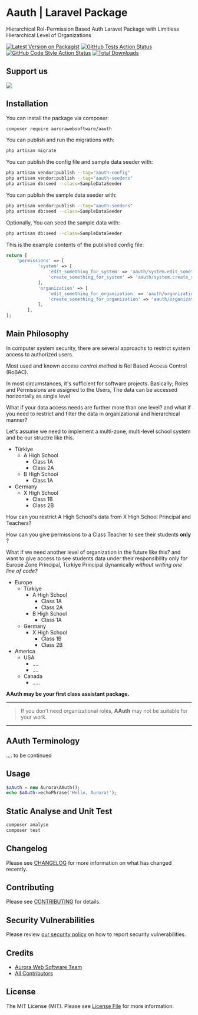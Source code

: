 # Aauth | Laravel Package

Hierarchical Rol-Permission Based Auth Laravel Package with Limitless Hierarchical Level of Organizations

[![Latest Version on Packagist](https://img.shields.io/packagist/v/aurorawebsoftware/aauth.svg?style=flat-square)](https://packagist.org/packages/aurora/aauth)
[![GitHub Tests Action Status](https://img.shields.io/github/workflow/status/aurorawebsoftware/aauth/run-tests?label=tests)](https://github.com/aurora/aauth/actions?query=workflow%3Arun-tests+branch%3Amain)
[![GitHub Code Style Action Status](https://img.shields.io/github/workflow/status/aurorawebsoftware/aauth/Check%20&%20fix%20styling?label=code%20style)](https://github.com/aurora/aauth/actions?query=workflow%3A"Check+%26+fix+styling"+branch%3Amain)
[![Total Downloads](https://img.shields.io/packagist/dt/aurorawebsoftware/aauth.svg?style=flat-square)](https://packagist.org/packages/aurora/aauth)


## Support us

[<img src="https://banners.beyondco.de/Laravel%20AAuth.png?theme=light&packageManager=composer+require&packageName=aurorawebsoftware%2Faauth&pattern=jigsaw&style=style_1&description=Hierarchical++Rol-Permission+Based+Auth+Package+with+Limitless+Hierarchical+Level+of+Organizations&md=1&showWatermark=0&fontSize=175px&images=shield-check&widths=auto" />](https://github.com/AuroraWebSoftware/AAuth)



## Installation

You can install the package via composer:

```bash
composer require aurorawebsoftware/aauth
```

You can publish and run the migrations with:

```bash
php artisan migrate
```

You can publish the config file and sample data seeder with:

```bash
php artisan vendor:publish --tag="aauth-config"
php artisan vendor:publish --tag="aauth-seeders"
php artisan db:seed --class=SampleDataSeeder
```

You can publish the sample data seeder with:

```bash
php artisan vendor:publish --tag="aauth-seeders"
php artisan db:seed --class=SampleDataSeeder
```

Optionally, You can seed the sample data with:

```bash
php artisan db:seed --class=SampleDataSeeder
```


This is the example contents of the published config file:

```php
return [
    'permissions' => [
            'system' => [
                'edit_something_for_system' => 'aauth/system.edit_something_for_system',
                'create_something_for_system' => 'aauth/system.create_something_for_system',
            ],
            'organization' => [
                'edit_something_for_organization' => 'aauth/organization.edit_something_for_organization',
                'create_something_for_organization' => 'aauth/organization.create_something_for_organization',
            ],
        ],
];
```

## Main Philosophy

In computer system security, there are several approachs to restrict system access to authorized users.

Most used and known *access control method* is Rol Based Access Control (RoBAC).

In most circumstances, it's sufficient for software projects.
Basically; Roles and Permissions are assigned to the Users, The data can be accessed horizontally as single level

What if your data access needs are further more than one level? 
and what if you need to restrict and filter the data in organizational and hierarchical manner?

Let's assume we need to implement a multi-zone, multi-level school system and be our structre like this.

- Türkiye
  - A High School
    - Class 1A
    - Class 2A
  - B High School
    - Class 1A
- Germany
  - X High School
    - Class 1B
    - Class 2B

How can you restrict A High School's data from X High School Principal and Teachers?

How can you give permissions to a Class Teacher to see their students **only** ?

What if we need another level of organization in the future like this? 
and want to give access to see students data under their responsibility only for Europe Zone Principal, Türkiye Principal dynamically *without writing one line of code?*

- Europe
  - Türkiye
     - A High School
         - Class 1A
         - Class 2A
     - B High School
         - Class 1A
  - Germany
      - X High School
          - Class 1B
          - Class 2B
- America
  - USA
    - ....
    - ....
  - Canada
    - .....

**AAuth may be your first class assistant package.**

---
> If you don't need organizational roles, **AAuth** may not be suitable for your work. 
---

## AAuth Terminology
 ....
to be continued

## Usage

```php
$aAuth = new Aurora\AAuth();
echo $aAuth->echoPhrase('Hello, Aurora!');
```

## Static Analyse and Unit Test

```bash
composer analyse
composer test
```

## Changelog

Please see [CHANGELOG](CHANGELOG.md) for more information on what has changed recently.

## Contributing

Please see [CONTRIBUTING](https://github.com/spatie/.github/blob/main/CONTRIBUTING.md) for details.

## Security Vulnerabilities

Please review [our security policy](../../security/policy) on how to report security vulnerabilities.

## Credits

- [Aurora Web Software Team](https://github.com/AuroraWebSoftware)
- [All Contributors](../../contributors)

## License

The MIT License (MIT). Please see [License File](LICENSE.md) for more information.
